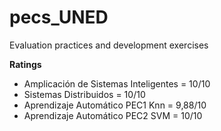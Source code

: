# pecs_UNED
Evaluation practices and development exercises


**Ratings**

* Amplicación de Sistemas Inteligentes = 10/10
* Sistemas Distribuidos                = 10/10
* Aprendizaje Automático PEC1 Knn      = 9,88/10
* Aprendizaje Automático PEC2 SVM      = 10/10
